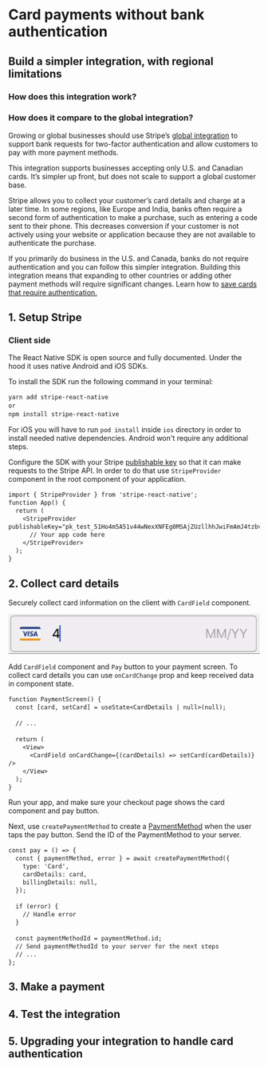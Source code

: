 # Card payments without bank authentication

## Build a simpler integration, with regional limitations

### How does this integration work?

### How does it compare to the global integration?

Growing or global businesses should use Stripe’s [global integration](https://stripe.com/docs/payments/accept-a-payment) to support bank requests for two-factor authentication and allow customers to pay with more payment methods.

This integration supports businesses accepting only U.S. and Canadian cards. It’s simpler up front, but does not scale to support a global customer base.

Stripe allows you to collect your customer’s card details and charge at a later time. In some regions, like Europe and India, banks often require a second form of authentication to make a purchase, such as entering a code sent to their phone. This decreases conversion if your customer is not actively using your website or application because they are not available to authenticate the purchase.

If you primarily do business in the U.S. and Canada, banks do not require authentication and you can follow this simpler integration. Building this integration means that expanding to other countries or adding other payment methods will require significant changes. Learn how to [save cards that require authentication.](https://stripe.com/docs/payments/save-and-reuse)

## 1. Setup Stripe

### Client side

The React Native SDK is open source and fully documented. Under the hood it uses native Android and iOS SDKs.

To install the SDK run the following command in your terminal:

```sh
yarn add stripe-react-native
or
npm install stripe-react-native
```

For iOS you will have to run `pod install` inside `ios` directory in order to install needed native dependencies. Android won't require any additional steps.

Configure the SDK with your Stripe [publishable key](https://dashboard.stripe.com/account/apikeys) so that it can make requests to the Stripe API. In order to do that use `StripeProvider` component in the root component of your application.

```tsx
import { StripeProvider } from 'stripe-react-native';
function App() {
  return (
    <StripeProvider publishableKey="pk_test_51Ho4m5A51v44wNexXNFEg0MSAjZUzllhhJwiFmAmJ4tzbvsvuEgcMCaPEkgK7RpXO1YI5okHP08IUfJ6YS7ulqzk00O2I0D1rT">
      // Your app code here
    </StripeProvider>
  );
}
```

## 2. Collect card details

Securely collect card information on the client with `CardField` component.

![CardField component](./assets/card-field-example.gif 'CardField component')

Add `CardField` component and `Pay` button to your payment screen. To collect card details you can use `onCardChange` prop and keep received data in component state.

```tsx
function PaymentScreen() {
  const [card, setCard] = useState<CardDetails | null>(null);

  // ...

  return (
    <View>
      <CardField onCardChange={(cardDetails) => setCard(cardDetails)} />
    </View>
  );
}
```

Run your app, and make sure your checkout page shows the card component and pay button.

Next, use `createPaymentMethod` to create a [PaymentMethod](https://stripe.com/docs/api/payment_methods) when the user taps the pay button. Send the ID of the PaymentMethod to your server.

```tsx
const pay = () => {
  const { paymentMethod, error } = await createPaymentMethod({
    type: 'Card',
    cardDetails: card,
    billingDetails: null,
  });

  if (error) {
    // Handle error
  }

  const paymentMethodId = paymentMethod.id;
  // Send paymentMethodId to your server for the next steps
  // ...
};
```

## 3. Make a payment

## 4. Test the integration

## 5. Upgrading your integration to handle card authentication
